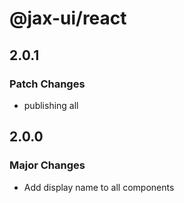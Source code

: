 # @jax-ui/react

## 2.0.1

### Patch Changes

- publishing all

## 2.0.0

### Major Changes

- Add display name to all components
